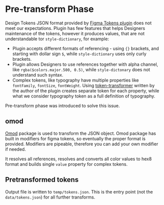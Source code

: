 # Pre-transform Phase

Design Tokens JSON format provided by [Figma Tokens plugin](https://www.figma.com/community/plugin/843461159747178978/Figma-Tokens) does not meet our expectations. Plugin has few features that helps Designers maintenance of the tokens, however it produces values, that are not understandable tor `style-dictionary`, for example:
- Plugin accepts different formats of referencing - using `{}` brackets, and starting with dollar sign `$`, while `style-dictionary` uses only curly brackets.
- Plugin allows Designers to use references together with alpha channel, like `rgba($colors.major.500, 0.5)`, while `style-dictonary` does not understand such syntax.
- Complex tokens, like typography have multiple properties like `fontFamily`, `fontSize`, `fontWeight`. Using [token-transformer](https://www.npmjs.com/package/token-transformer) written by the author of the plugin creates separate token for each property, while what we consider typography token as a full definition of typography.

Pre-transform phase was introduced to solve this issue.

## omod
[Omod](https://www.npmjs.com/package/omod) package is used to transform the JSON object. Omod package has built in modifiers for figma tokens, so eventually the proper format is provided. Modifiers are pipeable, therefore you can add your own modifier if needed.

It resolves all references, resolves and converts all color values to hex8 format and builds single `value` property for complex tokens.  

## Pretransformed tokens
Output file is written to `temp/tokens.json`. This is the entry point (not the `data/tokens.json`) for all further transforms.
